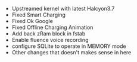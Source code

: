 - Upstreamed kernel with latest Halcyon3.7
- Fixed Smart Charging
- Fixed Ok Google
- Fixed Offline Charging Animation
- Add back zRam block in fstab
- Enable fluence voice recording
- configure SQLite to operate in MEMORY mode
- Other changes that doesn't makes sense in here
